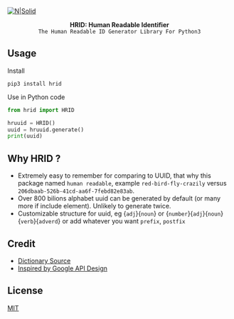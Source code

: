 [![N|Solid](https://repository-images.githubusercontent.com/324334992/6016fe00-4882-11eb-8824-68c825521965)](https://github.com/hnimminh/human-readable-id)


<p  align="center">
  <strong>HRID: Human Readable Identifier</strong>
  <br>
  <code>The Human Readable ID Generator Library For Python3</code>
  <br>
</p>

## Usage

Install
```
pip3 install hrid
```

Use in Python code
```python
from hrid import HRID

hruuid = HRID()
uuid = hruuid.generate()
print(uuid)
```

## Why HRID ?
* Extremely easy to remember for comparing to UUID, that why this package named `human readable`, example `red-bird-fly-crazily` versus `206dbaab-526b-41cd-aa6f-7febd82e83ab`. 
* Over 800 bilions alphabet uuid can be generated by default (or many more if include element). Unlikely to generate twice.
* Customizable structure for uuid, eg {`adj`}{`noun`} or {`number`}{`adj`}{`noun`}{`verb`}{`adverd`} or add whatever you want `prefix`, `postfix`

## Credit
* [Dictionary Source](https://github.com/dariusk/corpora)
* [Inspired by Google API Design](https://cloud.google.com/blog/products/gcp/api-design-choosing-between-names-and-identifiers-in-urls)

## License

[MIT](./LICENSE)